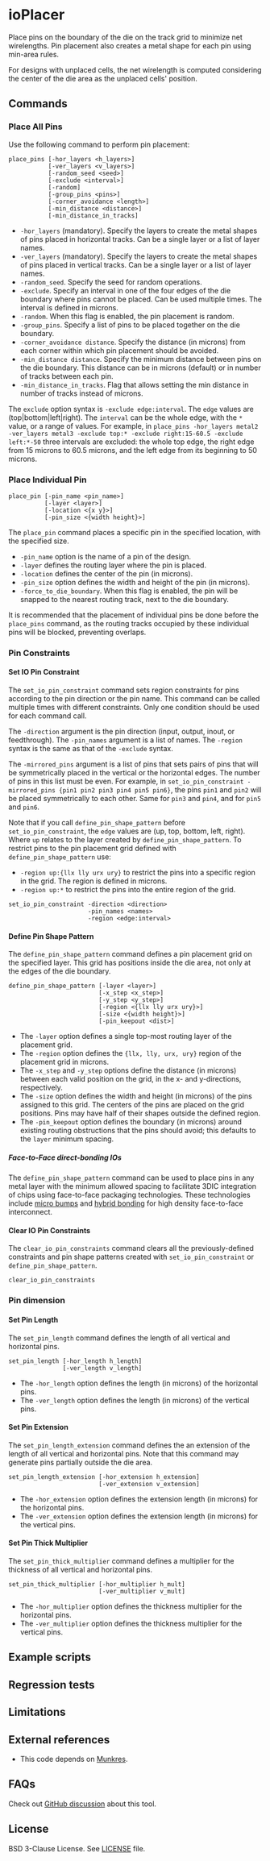 # ioPlacer

Place pins on the boundary of the die on the track grid to minimize net
wirelengths. Pin placement also creates a metal shape for each pin using
min-area rules.

For designs with unplaced cells, the net wirelength is computed considering
the center of the die area as the unplaced cells' position.

## Commands

### Place All Pins

Use the following command to perform pin placement:

```
place_pins [-hor_layers <h_layers>]
           [-ver_layers <v_layers>]
           [-random_seed <seed>]
           [-exclude <interval>]
           [-random]
           [-group_pins <pins>]
           [-corner_avoidance <length>]
           [-min_distance <distance>]
           [-min_distance_in_tracks]
```

-   `-hor_layers` (mandatory). Specify the layers to create the metal shapes
    of pins placed in horizontal tracks. Can be a single layer or a list
    of layer names.
-   `-ver_layers` (mandatory). Specify the layers to create the metal
    shapes of pins placed in vertical tracks. Can be a single layer or a
    list of layer names.
-   `-random_seed`. Specify the seed for random operations.
-   `-exclude`. Specify an interval in one of the four edges of the die
    boundary where pins cannot be placed. Can be used multiple times.
    The interval is defined in microns.
-   `-random`. When this flag is enabled, the pin placement is random.
-   `-group_pins`. Specify a list of pins to be placed together on the
    die boundary.
-   `-corner_avoidance distance`. Specify the distance (in microns) from
    each corner within which pin placement should be avoided.
-   `-min_distance distance`. Specify the minimum distance between pins on
    the die boundary.  This distance can be in microns (default) or in number of tracks
    between each pin.
-   `-min_distance_in_tracks`. Flag that allows setting the min distance in
    number of tracks instead of microns.

The `exclude` option syntax is `-exclude edge:interval`. The `edge` values are
(top|bottom|left|right). The `interval` can be the whole edge, with the `*`
value, or a range of values. For example, in `place_pins -hor_layers metal2
-ver_layers metal3 -exclude top:* -exclude right:15-60.5 -exclude left:*-50`
three intervals are excluded: the whole top edge, the right edge from 15
microns to 60.5 microns, and the left edge from its beginning to 50 microns.

### Place Individual Pin

```
place_pin [-pin_name <pin_name>]
          [-layer <layer>]
          [-location <{x y}>]
          [-pin_size <{width height}>]
```

The `place_pin` command places a specific pin in the specified location, with the specified size.
-   `-pin_name` option is the name of a pin of the design.
-   `-layer` defines the routing layer where the pin is placed.
-   `-location` defines the center of the pin (in microns).
-   `-pin_size` option defines the width and height of the pin (in microns).
-   `-force_to_die_boundary`. When this flag is enabled, the pin will be snapped to the nearest routing track, next to the die boundary.

It is recommended that the placement of individual pins be done before the `place_pins` command,
as the routing tracks occupied by these individual pins will be blocked, preventing overlaps.

### Pin Constraints

#### Set IO Pin Constraint

The `set_io_pin_constraint` command sets region constraints for pins according
to the pin direction or the pin name. This command can be called multiple
times with different constraints. Only one condition should be used for
each command call.

The `-direction` argument is the pin direction (input, output, inout, or
feedthrough). The `-pin_names` argument is a list of names. The `-region`
syntax is the same as that of the `-exclude` syntax.

The `-mirrored_pins` argument is a list of pins that sets pairs of pins
that will be symmetrically placed in the vertical or the horizontal edges.
The number of pins in this list must be even. For example, in
`set_io_pin_constraint -mirrored_pins {pin1 pin2 pin3 pin4 pin5 pin6}`,
the pins `pin1` and `pin2` will be placed symmetrically to each other.
Same for `pin3` and `pin4`, and for `pin5` and `pin6`.

Note that if you call `define_pin_shape_pattern` before
`set_io_pin_constraint`, the `edge` values are (up, top,
bottom, left, right). Where `up` relates to the layer created by
`define_pin_shape_pattern`. To restrict pins to the pin placement grid
defined with `define_pin_shape_pattern` use:

-   `-region up:{llx lly urx ury}` to restrict the pins into a specific
    region in the grid. The region is defined in microns.
-   `-region up:*` to restrict the pins into the entire region of the grid.


```
set_io_pin_constraint -direction <direction>
                      -pin_names <names>
                      -region <edge:interval>
```

#### Define Pin Shape Pattern

The `define_pin_shape_pattern` command defines a pin placement grid on the
specified layer. This grid has positions inside the die area, not only at
the edges of the die boundary.

```
define_pin_shape_pattern [-layer <layer>]
                         [-x_step <x_step>]
                         [-y_step <y_step>]
                         [-region <{llx lly urx ury}>]
                         [-size <{width height}>]
                         [-pin_keepout <dist>]
```

-   The `-layer` option defines a single top-most routing layer of the
    placement grid.
-   The `-region` option defines the `{llx, lly, urx, ury}` region of the
    placement grid in microns.
-   The `-x_step` and `-y_step` options define the distance (in microns) between each
    valid position on the grid, in the x- and y-directions, respectively.
-   The `-size` option defines the width and height (in microns) of the pins assigned
    to this grid. The centers of the pins are placed on the grid
    positions. Pins may have half of their shapes outside the defined region.
-   The `-pin_keepout` option defines the boundary (in microns) around
    existing routing obstructions that the pins should avoid; this defaults to the
    `layer` minimum spacing.

##### Face-to-Face direct-bonding IOs

The `define_pin_shape_pattern` command can be used to place pins in any metal
layer with the minimum allowed spacing to facilitate 3DIC integration of
chips using face-to-face packaging technologies. These technologies include
[micro bumps](https://semiengineering.com/bumps-vs-hybrid-bonding-for-advanced-packaging/)
and
[hybrid bonding](https://www.3dincites.com/2018/04/hybrid-bonding-from-concept-to-commercialization/)
for high density face-to-face interconnect.


#### Clear IO Pin Constraints

The `clear_io_pin_constraints` command clears all the previously-defined
constraints and pin shape patterns created with `set_io_pin_constraint` or
`define_pin_shape_pattern`.

```
clear_io_pin_constraints
```

### Pin dimension

#### Set Pin Length

The `set_pin_length` command defines the length of all vertical and horizontal
pins.

```
set_pin_length [-hor_length h_length]
               [-ver_length v_length]
```

-   The `-hor_length` option defines the length (in microns) of the horizontal pins.
-   The `-ver_length` option defines the length (in microns) of the vertical pins.

#### Set Pin Extension

The `set_pin_length_extension` command defines the an extension of the length
of all vertical and horizontal pins. Note that this command may generate pins
partially outside the die area.

```
set_pin_length_extension [-hor_extension h_extension]
                         [-ver_extension v_extension]
```

-   The `-hor_extension` option defines the extension length (in microns) for the horizontal pins.
-   The `-ver_extension` option defines the extension length (in microns) for the vertical pins.

#### Set Pin Thick Multiplier

The `set_pin_thick_multiplier` command defines a multiplier for the thickness of all
vertical and horizontal pins.

```
set_pin_thick_multiplier [-hor_multiplier h_mult]
                         [-ver_multiplier v_mult]
```

-   The `-hor_multiplier` option defines the thickness multiplier for the horizontal pins.
-   The `-ver_multiplier` option defines the thickness multiplier for the vertical pins.

## Example scripts

## Regression tests

## Limitations

## External references

- This code depends on [Munkres](src/munkres/README.md).

## FAQs

Check out [GitHub discussion](https://github.com/The-OpenROAD-Project/OpenROAD/discussions/categories/q-a?discussions_q=category%3AQ%26A+ioplacer+in%3Atitle)
about this tool.

## License

BSD 3-Clause License. See [LICENSE](LICENSE) file.
